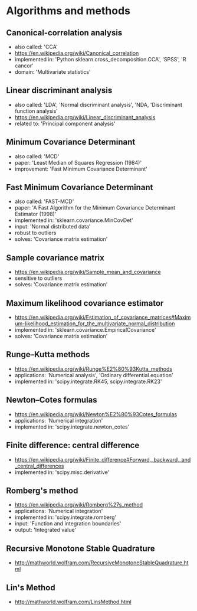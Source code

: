 # Algorithms and methods

## Canonical-correlation analysis
- also called: 'CCA'
- https://en.wikipedia.org/wiki/Canonical_correlation
- implemented in: 'Python sklearn.cross_decomposition.CCA', 'SPSS', 'R cancor'
- domain: 'Multivariate statistics'

## Linear discriminant analysis
- also called: 'LDA', 'Normal discriminant analysis', 'NDA, 'Discriminant function analysis'
- https://en.wikipedia.org/wiki/Linear_discriminant_analysis
- related to: 'Principal component analysis'

## Minimum Covariance Determinant
- also called: 'MCD'
- paper: 'Least Median of Squares Regression (1984)'
- improvement: 'Fast Minimum Covariance Determinant'

## Fast Minimum Covariance Determinant
- also called: 'FAST-MCD'
- paper: 'A Fast Algorithm for the Minimum Covariance Determinant Estimator (1998)'
- implemented in: 'sklearn.covariance.MinCovDet'
- input: 'Normal distributed data'
- robust to outliers
- solves: 'Covariance matrix estimation'

## Sample covariance matrix
- https://en.wikipedia.org/wiki/Sample_mean_and_covariance
- sensitive to outliers
- solves: 'Covariance matrix estimation'

## Maximum likelihood covariance estimator
- https://en.wikipedia.org/wiki/Estimation_of_covariance_matrices#Maximum-likelihood_estimation_for_the_multivariate_normal_distribution
- implemented in: 'sklearn.covariance.EmpiricalCovariance'
- solves: 'Covariance matrix estimation'

## Runge–Kutta methods
- https://en.wikipedia.org/wiki/Runge%E2%80%93Kutta_methods
- applications: 'Numerical analysis', 'Ordinary differential equation'
- implemented in: 'scipy.integrate.RK45, scipy.integrate.RK23'

## Newton–Cotes formulas
- https://en.wikipedia.org/wiki/Newton%E2%80%93Cotes_formulas
- applications: 'Numerical integration'
- implemented in: 'scipy.integrate.newton_cotes'

## Finite difference: central difference
- https://en.wikipedia.org/wiki/Finite_difference#Forward,_backward,_and_central_differences
- implemented in: 'scipy.misc.derivative'

## Romberg's method
- https://en.wikipedia.org/wiki/Romberg%27s_method
- applications: 'Numerical integration'
- implemented in: 'scipy.integrate.romberg'
- input: 'Function and integration boundaries'
- output: 'Integrated value'

## Recursive Monotone Stable Quadrature
- http://mathworld.wolfram.com/RecursiveMonotoneStableQuadrature.html

## Lin's Method
- http://mathworld.wolfram.com/LinsMethod.html
